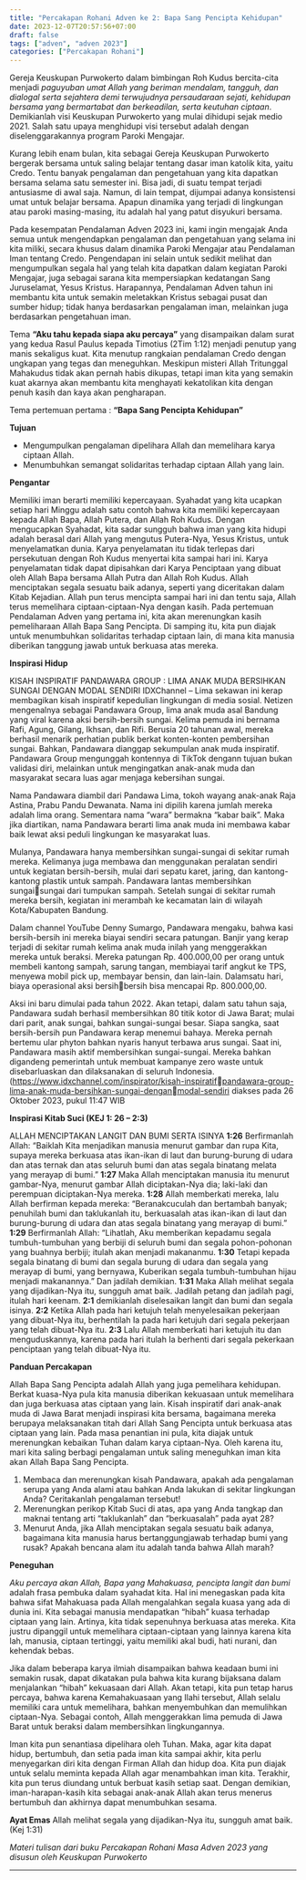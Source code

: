 ```yaml
---
title: "Percakapan Rohani Adven ke 2: Bapa Sang Pencipta Kehidupan"
date: 2023-12-07T20:57:56+07:00
draft: false
tags: ["adven", "adven 2023"]
categories: ["Percakapan Rohani"]
---
```




Gereja Keuskupan Purwokerto dalam bimbingan Roh Kudus bercita-cita menjadi *paguyuban umat Allah yang beriman mendalam, tangguh, dan dialogal serta sejahtera demi terwujudnya persaudaraan sejati, kehidupan bersama yang bermartabat dan berkeadilan, serta keutuhan ciptaan*. Demikianlah visi Keuskupan Purwokerto yang mulai dihidupi sejak medio 2021. Salah satu upaya menghidupi visi tersebut adalah dengan diselenggarakannya program Paroki Mengajar.

Kurang lebih enam bulan, kita sebagai Gereja Keuskupan Purwokerto bergerak bersama untuk saling belajar tentang dasar iman katolik kita, yaitu Credo. Tentu banyak pengalaman dan pengetahuan yang kita dapatkan bersama selama satu semester ini. Bisa jadi, di suatu tempat terjadi antusiasme di awal saja. Namun, di lain tempat, dijumpai adanya konsistensi umat untuk belajar bersama. Apapun dinamika yang terjadi di lingkungan atau paroki masing-masing, itu adalah hal yang patut disyukuri bersama.

Pada kesempatan Pendalaman Adven 2023 ini, kami ingin mengajak Anda semua untuk mengendapkan pengalaman dan pengetahuan yang selama ini kita miliki, secara khusus dalam dinamika Paroki Mengajar atau Pendalaman Iman tentang Credo. Pengendapan ini selain untuk sedikit melihat dan mengumpulkan segala hal yang telah kita dapatkan dalam kegiatan Paroki Mengajar, juga sebagai sarana kita mempersiapkan kedatangan Sang Juruselamat, Yesus Kristus. Harapannya, Pendalaman Adven tahun ini membantu kita untuk semakin meletakkan Kristus sebagai pusat dan sumber hidup; tidak hanya berdasarkan pengalaman iman, melainkan juga berdasarkan pengetahuan iman.

Tema **“Aku tahu kepada siapa aku percaya”** yang disampaikan dalam surat yang kedua Rasul Paulus kepada Timotius (2Tim 1:12) menjadi penutup yang manis sekaligus kuat. Kita menutup rangkaian pendalaman Credo dengan ungkapan yang tegas dan meneguhkan. Meskipun misteri Allah Tritunggal Mahakudus tidak akan pernah habis dikupas, tetapi iman kita yang semakin kuat akarnya akan membantu kita menghayati kekatolikan kita dengan penuh kasih dan kaya akan pengharapan.

Tema pertemuan pertama : **“Bapa Sang Pencipta Kehidupan”**

**Tujuan**

-   Mengumpulkan pengalaman dipelihara Allah dan memelihara karya ciptaan Allah.
-   Menumbuhkan semangat solidaritas terhadap ciptaan Allah yang lain.

**Pengantar**

Memiliki iman berarti memiliki kepercayaan. Syahadat yang kita ucapkan setiap hari Minggu adalah satu contoh bahwa kita memiliki kepercayaan kepada Allah Bapa, Allah Putera, dan Allah Roh Kudus. Dengan mengucapkan Syahadat, kita sadar sungguh bahwa iman yang kita hidupi adalah berasal dari Allah yang mengutus Putera-Nya, Yesus Kristus, untuk menyelamatkan dunia. Karya penyelamatan itu tidak terlepas dari persekutuan dengan Roh Kudus menyertai kita sampai hari ini.
Karya penyelamatan tidak dapat dipisahkan dari Karya Penciptaan yang dibuat oleh Allah Bapa bersama Allah Putra dan Allah Roh Kudus. Allah menciptakan segala sesuatu baik adanya, seperti yang diceritakan dalam Kitab Kejadian. Allah pun terus mencipta sampai hari ini dan tentu saja, Allah terus memelihara ciptaan-ciptaan-Nya dengan kasih.
Pada pertemuan Pendalaman Adven yang pertama ini, kita akan merenungkan kasih pemeliharaan Allah Bapa Sang Pencipta. Di samping itu, kita pun diajak untuk menumbuhkan solidaritas terhadap ciptaan lain, di mana kita manusia diberikan tanggung jawab untuk berkuasa atas mereka.

**Inspirasi Hidup**

KISAH INSPIRATIF PANDAWARA GROUP : LIMA ANAK MUDA BERSIHKAN SUNGAI DENGAN MODAL SENDIRI IDXChannel – Lima sekawan ini kerap membagikan kisah inspiratif kepedulian lingkungan di media sosial. Netizen mengenalnya sebagai Pandawara Group, lima anak muda asal Bandung yang viral karena aksi bersih-bersih sungai. Kelima pemuda ini bernama Rafi, Agung, Gilang, Ikhsan, dan Rifi. Berusia 20 tahunan awal, mereka berhasil menarik perhatian publik berkat konten-konten pembersihan sungai. Bahkan, Pandawara dianggap sekumpulan anak muda inspiratif. Pandawara Group mengunggah kontennya di TikTok dengann tujuan bukan validasi diri, melainkan untuk mengingatkan anak-anak muda dan masyarakat secara luas agar menjaga kebersihan sungai.

Nama Pandawara diambil dari Pandawa Lima, tokoh wayang anak-anak Raja Astina, Prabu Pandu Dewanata. Nama ini dipilih karena jumlah mereka adalah lima orang. Sementara nama “wara” bermakna “kabar baik”. Maka jika diartikan, nama Pandawara berarti lima anak muda ini membawa kabar baik lewat aksi peduli lingkungan ke masyarakat luas.

Mulanya, Pandawara hanya membersihkan sungai-sungai di sekitar rumah mereka. Kelimanya juga membawa dan menggunakan peralatan sendiri untuk kegiatan bersih-bersih, mulai dari sepatu karet, jaring, dan kantong-kantong plastik untuk sampah. Pandawara lantas membersihkan sungaisungai dari tumpukan sampah. Setelah sungai di sekitar rumah mereka bersih, kegiatan ini merambah ke kecamatan lain di wilayah Kota/Kabupaten Bandung.

Dalam channel YouTube Denny Sumargo, Pandawara mengaku, bahwa kasi bersih-bersih ini mereka biayai sendiri secara patungan. Banjir yang kerap terjadi di sekitar rumah kelima anak muda inilah yang menggerakkan mereka untuk beraksi. Mereka patungan Rp. 400.000,00 per orang untuk membeli kantong sampah, sarung tangan, membiayai tarif angkut ke TPS, menyewa mobil pick up, membayar bensin, dan lain-lain. Dalamsatu hari, biaya operasional aksi bersihbersih bisa mencapai Rp. 800.000,00.

Aksi ini baru dimulai pada tahun 2022. Akan tetapi, dalam satu tahun saja, Pandawara sudah berhasil membersihkan 80 titik kotor di Jawa Barat; mulai dari parit, anak sungai, bahkan sungai-sungai besar. Siapa sangka, saat bersih-bersih pun Pandawara kerap menemui bahaya. Mereka pernah bertemu ular phyton bahkan nyaris hanyut terbawa arus sungai. Saat ini, Pandawara masih aktif membersihkan sungai-sungai. Mereka bahkan digandeng pemerintah untuk membuat kampanye zero waste untuk disebarluaskan dan dilaksanakan di seluruh Indonesia. (https://www.idxchannel.com/inspirator/kisah-inspiratifpandawara-group-lima-anak-muda-bersihkan-sungai-denganmodal-sendiri diakses pada 26 Oktober 2023, pukul 11:47 WIB

**Inspirasi Kitab Suci (KEJ 1: 26 – 2:3)**

ALLAH MENCIPTAKAN LANGIT DAN BUMI SERTA ISINYA
**1:26** Berfirmanlah Allah: “Baiklah Kita menjadikan manusia menurut gambar dan rupa Kita, supaya mereka berkuasa atas ikan-ikan di laut dan burung-burung di udara dan atas ternak dan atas seluruh bumi dan atas segala binatang melata yang merayap di bumi.”
**1:27** Maka Allah menciptakan manusia itu menurut gambar-Nya, menurut gambar Allah diciptakan-Nya dia; laki-laki dan perempuan diciptakan-Nya mereka.
**1:28** Allah memberkati mereka, lalu Allah berfirman kepada mereka: “Beranakcuculah dan bertambah banyak; penuhilah bumi dan taklukanlah itu, berkuasalah atas ikan-ikan di laut dan burung-burung di udara dan atas segala binatang yang merayap di bumi.”
**1:29** Berfirmanlah Allah: “Lihatlah, Aku memberikan kepadamu segala tumbuh-tumbuhan yang berbiji di seluruh bumi dan segala pohon-pohonan yang buahnya berbiji; itulah akan menjadi makananmu.
**1:30** Tetapi kepada segala binatang di bumi dan segala burung di udara dan segala yang merayap di bumi, yang bernyawa, Kuberikan segala tumbuh-tumbuhan hijau menjadi makanannya.” Dan jadilah demikian.
**1:31** Maka Allah melihat segala yang dijadikan-Nya itu, sungguh amat baik. Jadilah petang dan jadilah pagi, itulah hari keenam.
**2:1** demikianlah diselesaikan langit dan bumi dan segala isinya.
**2:2** Ketika Allah pada hari ketujuh telah menyelesaikan pekerjaan yang dibuat-Nya itu, berhentilah Ia pada hari ketujuh dari segala pekerjaan yang telah dibuat-Nya itu.
**2:3** Lalu Allah memberkati hari ketujuh itu dan menguduskannya, karena pada hari itulah Ia berhenti dari segala pekerkaan penciptaan yang telah dibuat-Nya itu.

**Panduan Percakapan**

Allah Bapa Sang Pencipta adalah Allah yang juga pemelihara kehidupan. Berkat kuasa-Nya pula kita manusia diberikan kekuasaan untuk memelihara dan juga berkuasa atas ciptaan yang lain. Kisah inspiratif dari anak-anak muda di Jawa Barat menjadi inspirasi kita bersama, bagaimana mereka berupaya melaksanakan titah dari Allah Sang Pencipta untuk berkuasa atas ciptaan yang lain. Pada masa penantian ini pula, kita diajak untuk merenungkan kebaikan Tuhan dalam karya ciptaan-Nya. Oleh karena itu, mari kita saling berbagi pengalaman untuk saling meneguhkan iman kita akan Allah Bapa Sang Pencipta.

1.  Membaca dan merenungkan kisah Pandawara, apakah ada pengalaman serupa yang Anda alami atau bahkan Anda lakukan di sekitar lingkungan Anda? Ceritakanlah pengalaman tersebut!
2.  Merenungkan perikop Kitab Suci di atas, apa yang Anda tangkap dan maknai tentang arti “taklukanlah” dan “berkuasalah” pada ayat 28?
3.  Menurut Anda, jika Allah menciptakan segala sesuatu baik adanya, bagaimana kita manusia harus bertanggungjawab terhadap bumi yang rusak? Apakah bencana alam itu adalah tanda bahwa Allah marah?

**Peneguhan**

*Aku percaya akan Allah, Bapa yang Mahakuasa, pencipta langit dan bumi* adalah frasa pembuka dalam syahadat kita.
Hal ini menegaskan pada kita bahwa sifat Mahakuasa pada Allah mengalahkan segala kuasa yang ada di dunia ini. Kita sebagai manusia mendapatkan “hibah” kuasa terhadap ciptaan yang lain. Artinya, kita tidak sepenuhnya berkuasa atas mereka. Kita justru dipanggil untuk memelihara ciptaan-ciptaan yang lainnya karena kita lah, manusia, ciptaan tertinggi, yaitu memiliki akal budi, hati nurani, dan kehendak bebas.

Jika dalam beberapa karya ilmiah disampaikan bahwa keadaan bumi ini semakin rusak, dapat dikatakan pula bahwa kita kurang bijaksana dalam menjalankan “hibah” kekuasaan dari Allah. Akan tetapi, kita pun tetap harus percaya, bahwa karena Kemahakuasaan yang Ilahi tersebut, Allah selalu memiliki cara untuk memelihara, bahkan menyembuhkan dan memulihkan ciptaan-Nya.
Sebagai contoh, Allah menggerakkan lima pemuda di Jawa Barat untuk beraksi dalam membersihkan lingkungannya. 

Iman kita pun senantiasa dipelihara oleh Tuhan. Maka, agar kita dapat hidup, bertumbuh, dan setia pada iman kita sampai akhir, kita perlu menyegarkan diri kita dengan Firman Allah dan hidup doa. Kita pun diajak untuk selalu meminta kepada Allah agar menambahkan iman kita.
Terakhir, kita pun terus diundang untuk berbuat kasih setiap saat. Dengan demikian, iman-harapan-kasih kita sebagai anak-anak Allah akan terus menerus bertumbuh dan akhirnya dapat menumbuhkan sesama.

**Ayat Emas**
Allah melihat segala yang dijadikan-Nya itu, sungguh amat baik. (Kej 1:31)

*Materi tulisan dari buku Percakapan Rohani Masa Adven 2023 yang disusun oleh Keuskupan Purwokerto*

------------------------------------------------------------------------
